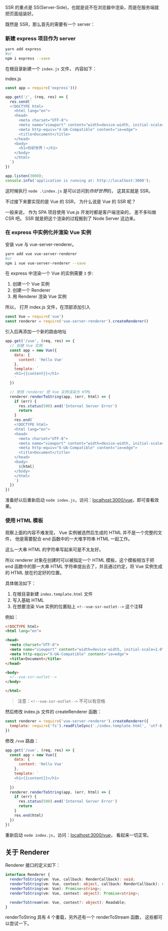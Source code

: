 SSR 的重点是 SS(Server-Side)，也就是说不在浏览器中渲染，而是在服务端就把页面组装好。

既然是 SSR，那么首先的需要有一个 server：

### 新建 express 项目作为 server

```bash
yarn add express
#or
npm i express --save
```

在根目录新建一个 `index.js` 文件， 内容如下：

index.js

```js
const app = require('express')()

app.get('/', (req, res) => {
  res.send(`
  <!DOCTYPE html>
    <html lang="en">
    <head>
      <meta charset="UTF-8">
      <meta name="viewport" content="width=device-width, initial-scale=1.0">
      <meta http-equiv="X-UA-Compatible" content="ie=edge">
      <title>Document</title>
    </head>
    <body>
      <h1>你好世界！</h1>
    </body>
    </html>
  `)
})

app.listen(3000);
console.info('application is running at: http://localhost:3000');
```

这时候执行 `node .\index.js` 是可以访问到*你好世界*的， 这其实就是 SSR。

不过接下来要实现的是 Vue 的 SSR， 为什么说是 Vue 的 SSR 呢？

一般来说， 作为 SPA 项目使用 Vue.js 开发时都是客户端渲染的， 差不多叫做 CSR 吧。 SSR 就是把这个渲染的过程搬到了 Node Server 这边来。

### 在 express 中实例化并渲染 Vue 实例

安装 vue 与 vue-server-renderer。

```bash
yarn add vue vue-server-renderer
#or
npm i vue vue-server-renderer --save
```

在 express 中渲染一个 Vue 的实例需要 `3` 步:

1. 创建一个 Vue 实例
2. 创建一个 Renderer
3. 用 Renderer 渲染 Vue 实例

所以， 打开 index.js 文件，在顶部添加引入

```js
const Vue = require('vue')
const renderer = require('vue-server-renderer').createRenderer()
```

引入后再添加一个新的路由地址

```js
app.get('/vue', (req, res) => {
  // 创建 Vue 实例
  const app = new Vue({
    data: {
      content: 'Hello Vue'
    },
    template: `
    <h1>{{content}}</h1>
    `
  })

  // 使用 renderer 把 Vue 实例渲染为 HTML
  renderer.renderToString(app, (err, html) => {
    if (err) {
      res.status(500).end('Internal Server Error')
      return
    }
    res.end(`
    <!DOCTYPE html>
    <html lang="en">
    <head>
      <meta charset="UTF-8">
      <meta name="viewport" content="width=device-width, initial-scale=1.0">
      <meta http-equiv="X-UA-Compatible" content="ie=edge">
      <title>Document</title>
    </head>
    <body>
      ${html}
    </body>
    </html>
    `)
  })
})
```

准备好以后重新启动 `node index.js`，访问：[localhost:3000/vue](http://localhost:3000/vue)，即可查看效果。

### 使用 HTML 模板

观察上面的内容不难发现， Vue 实例被选然后生成的 HTML 并不是一个完整的文件， 他是需要配合 end 函数中的一大堆字符串 HTML 一起工作。

这么一大串 HTML 的字符串写起来可是不太友好。

所以 renderer 对象在创建时可以被指定一个 HTML 模板，这个模板相当于把 end 函数中的那一大串 HTML 字符串提出去了，并且通过约定，将 Vue 实例生成的 HTML 放在约定好的位置。

具体做法如下：

1. 在根目录新建 `index.template.html` 文件
2. 写入基础 HTML
3. 在想要渲染 Vue 实例的位置贴上 `<!--vue-ssr-outlet-->` 这个注释

例如：

```html
<!DOCTYPE html>
<html lang="en">

<head>
  <meta charset="UTF-8">
  <meta name="viewport" content="width=device-width, initial-scale=1.0">
  <meta http-equiv="X-UA-Compatible" content="ie=edge">
  <title>Document</title>
</head>

<body>
  <!--vue-ssr-outlet-->
</body>

</html>
```

> 注意：`<!--vue-ssr-outlet-->` 不可以有空格

然后修改 index.js 文件的 createRenderer 函数：

```js
const renderer = require('vue-server-renderer').createRenderer({
  template: require('fs').readFileSync('./index.template.html', 'utf-8')
})
```

修改 `/vue` 路由：

```js
app.get('/vue', (req, res) => {
  const app = new Vue({
    data: {
      content: 'Hello Vue'
    },
    template: `
    <h1>{{content}}</h1>
    `
  })
  renderer.renderToString(app, (err, html) => {
    if (err) {
      res.status(500).end('Internal Server Error')
      return
    }
    res.end(html)
  })
})
```

重新启动 `node index.js`，访问：[localhost:3000/vue](http://localhost:3000/vue)， 看起来一切正常。

## 关于 Renderer

Renderer 接口的定义如下：

```ts
interface Renderer {
  renderToString(vm: Vue, callback: RenderCallback): void;
  renderToString(vm: Vue, context: object, callback: RenderCallback): void;
  renderToString(vm: Vue): Promise<string>;
  renderToString(vm: Vue, context: object): Promise<string>;

  renderToStream(vm: Vue, context?: object): Readable;
}
```

renderToString 具有 4 个重载，另外还有一个 renderToStream 函数， 这些都可以尝试一下。

